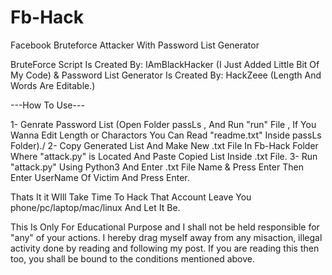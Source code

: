 # Fb-Hack
Facebook Bruteforce Attacker With Password List Generator

BruteForce Script Is Created By: IAmBlackHacker (I Just Added Little Bit Of My Code)
&
Password List Generator Is Created By: HackZeee (Length And Words Are Editable.)

---How To Use---

1- Genrate Password List (Open Folder passLs , And Run "run" File , If You Wanna Edit Length or Charactors You Can Read "readme.txt" Inside passLs Folder)./
2- Copy Generated List And Make New .txt File In Fb-Hack Folder Where "attack.py" is Located And Paste Copied List Inside .txt File.
3- Run "attack.py" Using Python3 And Enter .txt File Name & Press Enter Then Enter UserName Of Victim And Press Enter.

Thats It it WIll Take Time To Hack That Account Leave You phone/pc/laptop/mac/linux And Let It Be.


This Is Only For Educational Purpose and I shall not be held responsible for "any" of your actions. I hereby drag myself away from any misaction, illegal activity done by reading and following my post. If you are reading this then too, you shall be bound to the conditions mentioned above.
